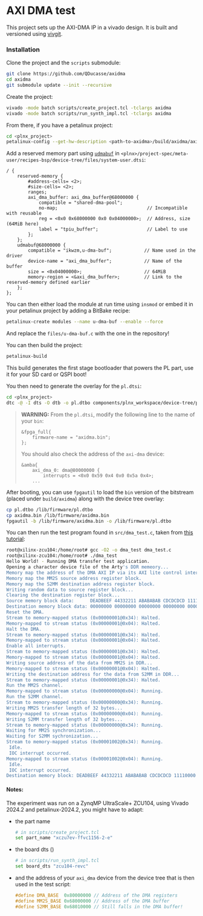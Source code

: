 # AXI DMA test

This project sets up the AXI-DMA IP in a vivado design. It is built and versioned using [vivgit](https://github.com/QDucasse/vivgit).


### Installation

Clone the project and the `scripts` submodule:
```bash
git clone https://github.com/QDucasse/axidma
cd axidma
git submodule update --init --recursive
```

Create the project:
```bash
vivado -mode batch scripts/create_project.tcl -tclargs axidma
vivado -mode batch scripts/run_synth_impl.tcl -tclargs axidma
```

From there, if you have a petalinux project:
```bash
cd <plnx_project>
petalinux-config --get-hw-description <path-to-axidma>/build/axidma/axidma.sdt
```

Add a reserved memory part using [`udmabuf`](https://github.com/ikwzm/udmabuf) in `<plnx>/project-spec/meta-user/recipes-bsp/device-tree/files/system-user.dtsi`:
```
/ {
    reserved-memory {
        #address-cells= <2>;
        #size-cells= <2>;
        ranges;
        axi_dma_buffer: axi_dma_buffer@68000000 {
            compatible = "shared-dma-pool";
            no-map;                                 // Incompatible with reusable
            reg = <0x0 0x68000000 0x0 0x04000000>;  // Address, size (64MiB here)
            label = "tpiu_buffer";                  // Label to use
        };
    };
    udmabuf@68000000 {
        compatible = "ikwzm,u-dma-buf";            // Name used in the driver
        device-name = "axi_dma_buffer";            // Name of the buffer
        size = <0x04000000>;                       // 64MiB
        memory-region = <&axi_dma_buffer>;         // Link to the reserved-memory defined earlier
    };
};
```

You can then either load the module at run time using `insmod` or embed it in your petalinux project by adding a BitBake recipe:
```bash
petalinux-create modules --name u-dma-buf --enable --force
```

And replace the `files/u-dma-buf.c` with the one in the repository!


You can then build the project:
```bash
petalinux-build
```

This build generates the first stage bootloader that powers the PL part, use it for your SD card or QSPI boot!

You then need to generate the overlay for the `pl.dtsi`:
```bash
cd <plnx_project>
dtc -@ -I dts -O dtb -o pl.dtbo components/plnx_workspace/device-tree/pl-overlay-full/pl.dtsi
```

> **WARNING:** From the `pl.dtsi`, modify the following line to the name of your `bin`:
> ```
> &fpga_full{
>     firmware-name = "axidma.bin";
> };
> ```
>
> You should also check the address of the `axi-dma` device:
> ```
> &amba{
>     axi_dma_0: dma@80000000 {
>         interrupts = <0x0 0x59 0x4 0x0 0x5a 0x4>;
>     ...
> ```

After booting, you can use `fpgautil` to load the `bin` version of the bitstream (placed under `build/axidma`) along with the device tree overlay:
```bash
cp pl.dtbo /lib/firmware/pl.dtbo
cp axidma.bin /lib/firmware/axidma.bin
fpgautil -b /lib/firmware/axidma.bin -o /lib/firmware/pl.dtbo
```

You can then run the test program found in `src/dma_test.c`, taken from [this tutorial](https://www.hackster.io/whitney-knitter/introduction-to-using-axi-dma-in-embedded-linux-5264ec):

```bash
root@xilinx-zcu104:/home/root# gcc -O2 -o dma_test dma_test.c
root@xilinx-zcu104:/home/root# ./dma_test
Hello World! - Running DMA transfer test application.
Opening a character device file of the Arty's DDR memeory...
Memory map the address of the DMA AXI IP via its AXI lite control interface register block.
Memory map the MM2S source address register block.
Memory map the S2MM destination address register block.
Writing random data to source register block...
Clearing the destination register block...
Source memory block data:      DEADBEEF 44332211 ABABABAB CDCDCDCD 11110000 33332222 55554444 77776666
Destination memory block data: 00000000 00000000 00000000 00000000 00000000 00000000 00000000 00000000
Reset the DMA.
Stream to memory-mapped status (0x00000001@0x34): Halted.
Memory-mapped to stream status (0x00000001@0x04): Halted.
Halt the DMA.
Stream to memory-mapped status (0x00000001@0x34): Halted.
Memory-mapped to stream status (0x00000001@0x04): Halted.
Enable all interrupts.
Stream to memory-mapped status (0x00000001@0x34): Halted.
Memory-mapped to stream status (0x00000001@0x04): Halted.
Writing source address of the data from MM2S in DDR...
Memory-mapped to stream status (0x00000001@0x04): Halted.
Writing the destination address for the data from S2MM in DDR...
Stream to memory-mapped status (0x00000001@0x34): Halted.
Run the MM2S channel.
Memory-mapped to stream status (0x00000000@0x04): Running.
Run the S2MM channel.
Stream to memory-mapped status (0x00000000@0x34): Running.
Writing MM2S transfer length of 32 bytes...
Memory-mapped to stream status (0x00000000@0x04): Running.
Writing S2MM transfer length of 32 bytes...
Stream to memory-mapped status (0x00000000@0x34): Running.
Waiting for MM2S synchronization...
Waiting for S2MM sychronization...
Stream to memory-mapped status (0x00001002@0x34): Running.
 Idle.
 IOC interrupt occurred.
Memory-mapped to stream status (0x00001002@0x04): Running.
 Idle.
 IOC interrupt occurred.
Destination memory block: DEADBEEF 44332211 ABABABAB CDCDCDCD 11110000 33332222 55554444 77776666
```


#### Notes:

The experiment was run on a ZynqMP UltraScale+ ZCU104, using Vivado 2024.2 and petalinux-2024.2, you might have to adapt:

- the part name
    ```bash
    # in scripts/create_project.tcl
    set part_name "xczu7ev-ffvc1156-2-e"
    ```

- the board dts ()
    ```bash
    # in scripts/run_synth_impl.tcl
    set board_dts "zcu104-revc"
    ```

- and the address of your `axi_dma` device from the device tree that is then used in the test script:
    ```c
    #define DMA_BASE  0x80000000 // Address of the DMA registers
    #define MM2S_BASE 0x68000000 // Address of the DMA buffer
    #define S2MM_BASE 0x68010000 // Still falls in the DMA buffer!
    ```